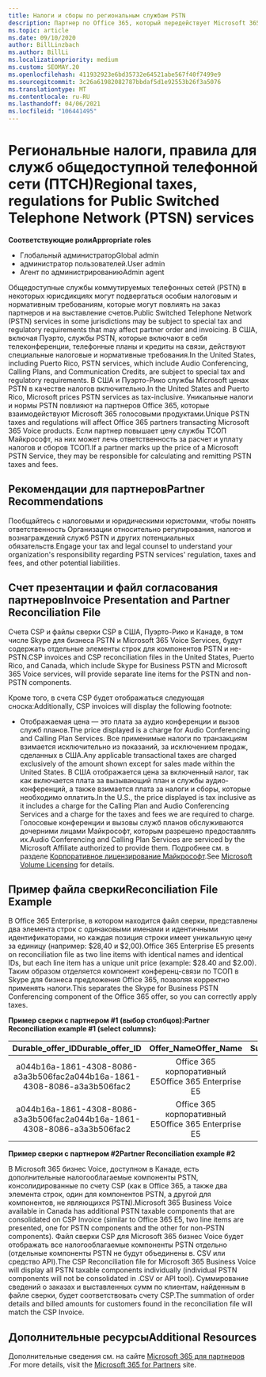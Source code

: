 ```yaml
---
title: Налоги и сборы по региональным службам PSTN
description: Партнер по Office 365, который передействует Microsoft 365 голосовыми продуктами, может подвергаться региональным налогам, платам или нормативным требованиям для служб PSTN.
ms.topic: article
ms.date: 09/10/2020
author: BillLinzbach
ms.author: BillLi
ms.localizationpriority: medium
ms.custom: SEOMAY.20
ms.openlocfilehash: 411932923e6bd35732e64521abe567f40f7499e9
ms.sourcegitcommit: 3c26a61982082787bbdaf5d1e92553b26f3a5076
ms.translationtype: MT
ms.contentlocale: ru-RU
ms.lasthandoff: 04/06/2021
ms.locfileid: "106441495"
---
```

# <a name="regional-taxes-regulations-for-public-switched-telephone-network-ptsn-services"></a><span data-ttu-id="1dec7-103">Региональные налоги, правила для служб общедоступной телефонной сети (ПТСН)</span><span class="sxs-lookup"><span data-stu-id="1dec7-103">Regional taxes, regulations for Public Switched Telephone Network (PTSN) services</span></span>

<span data-ttu-id="1dec7-104">**Соответствующие роли**</span><span class="sxs-lookup"><span data-stu-id="1dec7-104">**Appropriate roles**</span></span>

- <span data-ttu-id="1dec7-105">Глобальный администратор</span><span class="sxs-lookup"><span data-stu-id="1dec7-105">Global admin</span></span>
- <span data-ttu-id="1dec7-106">администратор пользователей.</span><span class="sxs-lookup"><span data-stu-id="1dec7-106">User admin</span></span>
- <span data-ttu-id="1dec7-107">Агент по администрированию</span><span class="sxs-lookup"><span data-stu-id="1dec7-107">Admin agent</span></span>

<span data-ttu-id="1dec7-108">Общедоступные службы коммутируемых телефонных сетей (PSTN) в некоторых юрисдикциях могут подвергаться особым налоговым и нормативным требованиям, которые могут повлиять на заказ партнеров и на выставление счетов.</span><span class="sxs-lookup"><span data-stu-id="1dec7-108">Public Switched Telephone Network (PSTN) services in some jurisdictions may be subject to special tax and regulatory requirements that may affect partner order and invoicing.</span></span> <span data-ttu-id="1dec7-109">В США, включая Пуэрто, службы PSTN, которые включают в себя телеконференции, телефонные планы и кредиты на связи, действуют специальные налоговые и нормативные требования.</span><span class="sxs-lookup"><span data-stu-id="1dec7-109">In the United States, including Puerto Rico, PSTN services, which include Audio Conferencing, Calling Plans, and Communication Credits, are subject to special tax and regulatory requirements.</span></span> <span data-ttu-id="1dec7-110">В США и Пуэрто-Рико службы Microsoft ценах PSTN в качестве налогов включительно.</span><span class="sxs-lookup"><span data-stu-id="1dec7-110">In the United States and Puerto Rico, Microsoft prices PSTN services as tax-inclusive.</span></span>  <span data-ttu-id="1dec7-111">Уникальные налоги и нормы PSTN повлияют на партнеров Office 365, которые взаимодействуют Microsoft 365 голосовыми продуктами.</span><span class="sxs-lookup"><span data-stu-id="1dec7-111">Unique PSTN taxes and regulations will affect Office 365 partners transacting Microsoft 365 Voice products.</span></span>  <span data-ttu-id="1dec7-112">Если партнер повышает цену службы ТСОП Майкрософт, на них может лечь ответственность за расчет и уплату налогов и сборов ТСОП.</span><span class="sxs-lookup"><span data-stu-id="1dec7-112">If a partner marks up the price of a Microsoft PSTN Service, they may be responsible for calculating and remitting PSTN taxes and fees.</span></span>

## <a name="partner-recommendations"></a><span data-ttu-id="1dec7-113">Рекомендации для партнеров</span><span class="sxs-lookup"><span data-stu-id="1dec7-113">Partner Recommendations</span></span>

<span data-ttu-id="1dec7-114">Пообщайтесь с налоговыми и юридическими юристомми, чтобы понять ответственность Организации относительно регулирования, налогов и вознаграждений служб PSTN и других потенциальных обязательств.</span><span class="sxs-lookup"><span data-stu-id="1dec7-114">Engage your tax and legal counsel to understand your organization's responsibility regarding PSTN services' regulation, taxes and fees, and other potential liabilities.</span></span>

## <a name="invoice-presentation-and-partner-reconciliation-file"></a><span data-ttu-id="1dec7-115">Счет презентации и файл согласования партнеров</span><span class="sxs-lookup"><span data-stu-id="1dec7-115">Invoice Presentation and Partner Reconciliation File</span></span>

<span data-ttu-id="1dec7-116">Счета CSP и файлы сверки CSP в США, Пуэрто-Рико и Канаде, в том числе Skype для бизнеса PSTN и Microsoft 365 Voice Services, будут содержать отдельные элементы строк для компонентов PSTN и не-PSTN.</span><span class="sxs-lookup"><span data-stu-id="1dec7-116">CSP invoices and CSP reconciliation files in the United States, Puerto Rico, and Canada, which include Skype for Business PSTN and Microsoft 365 Voice services, will provide separate line items for the PSTN and non-PSTN components.</span></span>

<span data-ttu-id="1dec7-117">Кроме того, в счета CSP будет отображаться следующая сноска:</span><span class="sxs-lookup"><span data-stu-id="1dec7-117">Additionally, CSP invoices will display the following footnote:</span></span>

* <span data-ttu-id="1dec7-118">Отображаемая цена — это плата за аудио конференции и вызов служб планов.</span><span class="sxs-lookup"><span data-stu-id="1dec7-118">The price displayed is a charge for Audio Conferencing and Calling Plan Services.</span></span>  <span data-ttu-id="1dec7-119">Все применимые налоги по транзакциям взимается исключительно из показаний, за исключением продаж, сделанных в США.</span><span class="sxs-lookup"><span data-stu-id="1dec7-119">Any applicable transactional taxes are charged exclusively of the amount shown except for sales made within the United States.</span></span>  <span data-ttu-id="1dec7-120">В США отображается цена за включенный налог, так как включается плата за вызывающий план и службы аудио-конференций, а также взимается плата за налоги и сборы, которые необходимо оплатить.</span><span class="sxs-lookup"><span data-stu-id="1dec7-120">In the U.S., the price displayed is tax inclusive as it includes a charge for the Calling Plan and Audio Conferencing Services and a charge for the taxes and fees we are required to charge.</span></span>  <span data-ttu-id="1dec7-121">Голосовые конференции и вызовы служб планов обслуживаются дочерними лицами Майкрософт, которым разрешено предоставлять их.</span><span class="sxs-lookup"><span data-stu-id="1dec7-121">Audio Conferencing and Calling Plan Services are serviced by the Microsoft Affiliate authorized to provide them.</span></span>  <span data-ttu-id="1dec7-122">Подробнее см. в разделе [Корпоративное лицензирование Майкрософт](https://go.microsoft.com/fwlink/?LinkId=690247).</span><span class="sxs-lookup"><span data-stu-id="1dec7-122">See [Microsoft Volume Licensing](https://go.microsoft.com/fwlink/?LinkId=690247) for details.</span></span>

## <a name="reconciliation-file-example"></a><span data-ttu-id="1dec7-123">Пример файла сверки</span><span class="sxs-lookup"><span data-stu-id="1dec7-123">Reconciliation File Example</span></span>

<span data-ttu-id="1dec7-124">В Office 365 Enterprise, в котором находится файл сверки, представлены два элемента строк с одинаковыми именами и идентичными идентификаторами, но каждая позиция строки имеет уникальную цену за единицу (например: $28,40 и $2,00).</span><span class="sxs-lookup"><span data-stu-id="1dec7-124">Office 365 Enterprise E5 presents on reconciliation file as two line items with identical names and identical IDs, but each line item has a unique unit price (example: $28.40 and $2.00).</span></span> <span data-ttu-id="1dec7-125">Таким образом отделяется компонент конференц-связи по ТСОП в Skype для бизнеса предложения Office 365, позволяя корректно применять налоги.</span><span class="sxs-lookup"><span data-stu-id="1dec7-125">This separates the Skype for Business PSTN Conferencing component of the Office 365 offer, so you can correctly apply taxes.</span></span>

<span data-ttu-id="1dec7-126">**Пример сверки с партнером #1 (выбор столбцов):**</span><span class="sxs-lookup"><span data-stu-id="1dec7-126">**Partner Reconciliation example #1 (select columns):**</span></span>

|<span data-ttu-id="1dec7-127">**Durable_offer_ID**</span><span class="sxs-lookup"><span data-stu-id="1dec7-127">**Durable_offer_ID**</span></span>|<span data-ttu-id="1dec7-128">**Offer_Name**</span><span class="sxs-lookup"><span data-stu-id="1dec7-128">**Offer_Name**</span></span>|<span data-ttu-id="1dec7-129">**Subscription_Start_Date**</span><span class="sxs-lookup"><span data-stu-id="1dec7-129">**Subscription_Start_Date**</span></span>|<span data-ttu-id="1dec7-130">**Subscription_End_Date**</span><span class="sxs-lookup"><span data-stu-id="1dec7-130">**Subscription_End_Date**</span></span>|<span data-ttu-id="1dec7-131">**Charge_Start_Date**</span><span class="sxs-lookup"><span data-stu-id="1dec7-131">**Charge_Start_Date**</span></span>|<span data-ttu-id="1dec7-132">**Charge_End_Date**</span><span class="sxs-lookup"><span data-stu-id="1dec7-132">**Charge_End_Date**</span></span>|<span data-ttu-id="1dec7-133">**Charge_Type**</span><span class="sxs-lookup"><span data-stu-id="1dec7-133">**Charge_Type**</span></span>|<span data-ttu-id="1dec7-134">**Unit_Price**</span><span class="sxs-lookup"><span data-stu-id="1dec7-134">**Unit_Price**</span></span>|
|:----:|:----:|:----:|:----:|:----:|:----:|:----:|:----:|
|<span data-ttu-id="1dec7-135">a044b16a-1861-4308-8086-a3a3b506fac2</span><span class="sxs-lookup"><span data-stu-id="1dec7-135">a044b16a-1861-4308-8086-a3a3b506fac2</span></span>   |<span data-ttu-id="1dec7-136">Office 365 корпоративный E5</span><span class="sxs-lookup"><span data-stu-id="1dec7-136">Office 365 Enterprise E5</span></span>   |<span data-ttu-id="1dec7-137">8/10/2019 0:00</span><span class="sxs-lookup"><span data-stu-id="1dec7-137">8/10/2019 0:00</span></span>   |<span data-ttu-id="1dec7-138">8/11/2019 0:00</span><span class="sxs-lookup"><span data-stu-id="1dec7-138">8/11/2019 0:00</span></span>   |<span data-ttu-id="1dec7-139">8/11/2019 0:00</span><span class="sxs-lookup"><span data-stu-id="1dec7-139">8/11/2019 0:00</span></span>|<span data-ttu-id="1dec7-140">9/10/2019 0:00</span><span class="sxs-lookup"><span data-stu-id="1dec7-140">9/10/2019 0:00</span></span>   |<span data-ttu-id="1dec7-141">Оплата цикла</span><span class="sxs-lookup"><span data-stu-id="1dec7-141">Cycle fee</span></span>   |<span data-ttu-id="1dec7-142">28,4</span><span class="sxs-lookup"><span data-stu-id="1dec7-142">28.40</span></span>   |
|<span data-ttu-id="1dec7-143">a044b16a-1861-4308-8086-a3a3b506fac2</span><span class="sxs-lookup"><span data-stu-id="1dec7-143">a044b16a-1861-4308-8086-a3a3b506fac2</span></span>   |<span data-ttu-id="1dec7-144">Office 365 корпоративный E5</span><span class="sxs-lookup"><span data-stu-id="1dec7-144">Office 365 Enterprise E5</span></span>   |<span data-ttu-id="1dec7-145">8/10/2019 0:00</span><span class="sxs-lookup"><span data-stu-id="1dec7-145">8/10/2019 0:00</span></span>   |<span data-ttu-id="1dec7-146">8/11/2019 0:00</span><span class="sxs-lookup"><span data-stu-id="1dec7-146">8/11/2019 0:00</span></span>   |<span data-ttu-id="1dec7-147">8/11/2019 0:00</span><span class="sxs-lookup"><span data-stu-id="1dec7-147">8/11/2019 0:00</span></span>   |<span data-ttu-id="1dec7-148">9/10/2019 0:00</span><span class="sxs-lookup"><span data-stu-id="1dec7-148">9/10/2019 0:00</span></span>   |<span data-ttu-id="1dec7-149">Оплата цикла</span><span class="sxs-lookup"><span data-stu-id="1dec7-149">Cycle fee</span></span>   |<span data-ttu-id="1dec7-150">2,00</span><span class="sxs-lookup"><span data-stu-id="1dec7-150">2.00</span></span>   |

<span data-ttu-id="1dec7-151">**Пример сверки с партнером #2**</span><span class="sxs-lookup"><span data-stu-id="1dec7-151">**Partner Reconciliation example #2**</span></span>

<span data-ttu-id="1dec7-152">В Microsoft 365 бизнес Voice, доступном в Канаде, есть дополнительные налогооблагаемые компоненты PSTN, консолидированные по счету CSP (как в Office 365, а также два элемента строк, один для компонентов PSTN, а другой для компонентов, не являющихся PSTN).</span><span class="sxs-lookup"><span data-stu-id="1dec7-152">Microsoft 365 Business Voice available in Canada has additional PSTN taxable components that are consolidated on CSP Invoice (similar to Office 365 E5, two line items are presented, one for PSTN components and the other for non-PSTN components).</span></span>  <span data-ttu-id="1dec7-153">Файл сверки CSP для Microsoft 365 бизнес Voice будет отображать все налогооблагаемые компоненты PSTN отдельно (отдельные компоненты PSTN не будут объединены в. CSV или средство API).</span><span class="sxs-lookup"><span data-stu-id="1dec7-153">The CSP Reconciliation file for Microsoft 365 Business Voice will display all PSTN taxable components individually (individual PSTN components will not be consolidated in .CSV or API tool).</span></span>  <span data-ttu-id="1dec7-154">Суммирование сведений о заказах и выставленных сумм по клиентам, найденным в файле сверки, будет соответствовать счету CSP.</span><span class="sxs-lookup"><span data-stu-id="1dec7-154">The summation of order details and billed amounts for customers found in the reconciliation file will match the CSP Invoice.</span></span>

## <a name="additional-resources"></a><span data-ttu-id="1dec7-155">Дополнительные ресурсы</span><span class="sxs-lookup"><span data-stu-id="1dec7-155">Additional Resources</span></span>
<span data-ttu-id="1dec7-156">Дополнительные сведения см. на сайте [Microsoft 365 для партнеров](https://www.microsoft.com/microsoft-365/partners/) .</span><span class="sxs-lookup"><span data-stu-id="1dec7-156">For more details, visit the [Microsoft 365 for Partners](https://www.microsoft.com/microsoft-365/partners/) site.</span></span>

